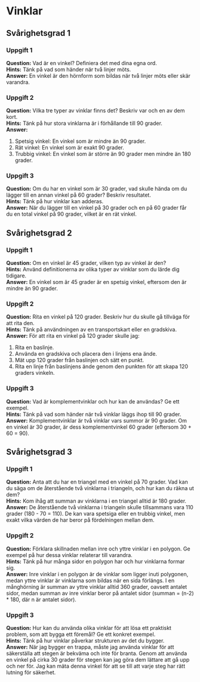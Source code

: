 # Vinklar

## Svårighetsgrad 1

### Uppgift 1
**Question:** Vad är en vinkel? Definiera det med dina egna ord.  
**Hints:** Tänk på vad som händer när två linjer möts.  
**Answer:** En vinkel är den hörnform som bildas när två linjer möts eller skär varandra. 

### Uppgift 2
**Question:** Vilka tre typer av vinklar finns det? Beskriv var och en av dem kort.  
**Hints:** Tänk på hur stora vinklarna är i förhållande till 90 grader.  
**Answer:** 
1. Spetsig vinkel: En vinkel som är mindre än 90 grader.
2. Rät vinkel: En vinkel som är exakt 90 grader.
3. Trubbig vinkel: En vinkel som är större än 90 grader men mindre än 180 grader.

### Uppgift 3
**Question:** Om du har en vinkel som är 30 grader, vad skulle hända om du lägger till en annan vinkel på 60 grader? Beskriv resultatet.  
**Hints:** Tänk på hur vinklar kan adderas.  
**Answer:** När du lägger till en vinkel på 30 grader och en på 60 grader får du en total vinkel på 90 grader, vilket är en rät vinkel.

## Svårighetsgrad 2

### Uppgift 1
**Question:** Om en vinkel är 45 grader, vilken typ av vinkel är den?  
**Hints:** Använd definitionerna av olika typer av vinklar som du lärde dig tidigare.  
**Answer:** En vinkel som är 45 grader är en spetsig vinkel, eftersom den är mindre än 90 grader.

### Uppgift 2
**Question:** Rita en vinkel på 120 grader. Beskriv hur du skulle gå tillväga för att rita den.  
**Hints:** Tänk på användningen av en transportskart eller en gradskiva.  
**Answer:** För att rita en vinkel på 120 grader skulle jag:
1. Rita en baslinje.
2. Använda en gradskiva och placera den i linjens ena ände.
3. Mät upp 120 grader från baslinjen och sätt en punkt.
4. Rita en linje från baslinjens ände genom den punkten för att skapa 120 graders vinkeln.

### Uppgift 3
**Question:** Vad är komplementvinklar och hur kan de användas? Ge ett exempel.  
**Hints:** Tänk på vad som händer när två vinklar läggs ihop till 90 grader.  
**Answer:** Komplementvinklar är två vinklar vars summor är 90 grader. Om en vinkel är 30 grader, är dess komplementvinkel 60 grader (eftersom 30 + 60 = 90).

## Svårighetsgrad 3

### Uppgift 1
**Question:** Anta att du har en triangel med en vinkel på 70 grader. Vad kan du säga om de återstående två vinklarna i triangeln, och hur kan du räkna ut dem?  
**Hints:** Kom ihåg att summan av vinklarna i en triangel alltid är 180 grader.  
**Answer:** De återstående två vinklarna i triangeln skulle tillsammans vara 110 grader (180 - 70 = 110). De kan vara spetsiga eller en trubbig vinkel, men exakt vilka värden de har beror på fördelningen mellan dem.

### Uppgift 2
**Question:** Förklara skillnaden mellan inre och yttre vinklar i en polygon. Ge exempel på hur dessa vinklar relaterar till varandra.  
**Hints:** Tänk på hur många sidor en polygon har och hur vinklarna formar sig.  
**Answer:** Inre vinklar i en polygon är de vinklar som ligger inuti polygonen, medan yttre vinklar är vinklarna som bildas när en sida förlängs. I en månghörning är summan av yttre vinklar alltid 360 grader, oavsett antalet sidor, medan summan av inre vinklar beror på antalet sidor (summan = (n-2) * 180, där n är antalet sidor).

### Uppgift 3
**Question:** Hur kan du använda olika vinklar för att lösa ett praktiskt problem, som att bygga ett föremål? Ge ett konkret exempel.  
**Hints:** Tänk på hur vinklar påverkar strukturen av det du bygger.  
**Answer:** När jag bygger en trappa, måste jag använda vinklar för att säkerställa att stegen är bekväma och inte för branta. Genom att använda en vinkel på cirka 30 grader för stegen kan jag göra dem lättare att gå upp och ner för. Jag kan mäta denna vinkel för att se till att varje steg har rätt lutning för säkerhet.